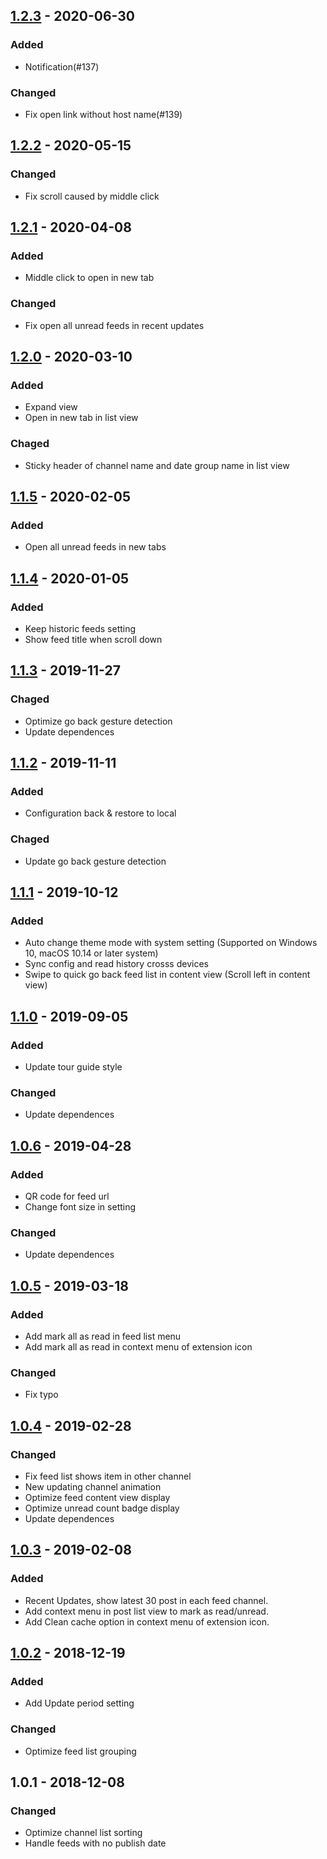 ## [1.2.3] - 2020-06-30
### Added
- Notification(#137)
### Changed
- Fix open link without host name(#139)
## [1.2.2] - 2020-05-15
### Changed
- Fix scroll caused by middle click
## [1.2.1] - 2020-04-08
### Added
- Middle click to open in new tab
### Changed
- Fix open all unread feeds in recent updates
## [1.2.0] - 2020-03-10
### Added
- Expand view
- Open in new tab in list view
### Chaged
- Sticky header of channel name and date group name in list view 
## [1.1.5] - 2020-02-05
### Added
- Open all unread feeds in new tabs
## [1.1.4] - 2020-01-05
### Added
- Keep historic feeds setting
- Show feed title when scroll down
## [1.1.3] - 2019-11-27
### Chaged
- Optimize go back gesture detection
- Update dependences
## [1.1.2] - 2019-11-11
### Added
- Configuration back & restore to local
### Chaged
- Update go back gesture detection
## [1.1.1] - 2019-10-12
### Added
- Auto change theme mode with system setting (Supported on Windows 10, macOS 10.14 or later system)
- Sync config and read history crosss devices
- Swipe to quick go back feed list in content view (Scroll left in content view)
## [1.1.0] - 2019-09-05
### Added
- Update tour guide style
### Changed
- Update dependences
## [1.0.6] - 2019-04-28
### Added
- QR code for feed url
- Change font size in setting
### Changed
- Update dependences
## [1.0.5] - 2019-03-18
### Added
- Add mark all as read in feed list menu
- Add mark all as read in context menu of extension icon
### Changed
- Fix typo
## [1.0.4] - 2019-02-28
### Changed
- Fix feed list shows item in other channel
- New updating channel animation
- Optimize feed content view display
- Optimize unread count badge display
- Update dependences
## [1.0.3] - 2019-02-08
### Added
- Recent Updates, show latest 30 post in each feed channel.
- Add context menu in post list view to mark as read/unread.
- Add Clean cache option in context menu of extension icon.
## [1.0.2] - 2018-12-19
### Added
- Add Update period setting
### Changed
- Optimize feed list grouping
## 1.0.1 - 2018-12-08
### Changed
- Optimize channel list sorting
- Handle feeds with no publish date

[1.2.3]:https://github.com/xs9627/feedpop/compare/v1.2.2...v1.2.3
[1.2.2]:https://github.com/xs9627/feedpop/compare/v1.2.1...v1.2.2
[1.2.1]:https://github.com/xs9627/feedpop/compare/v1.2.0...v1.2.1
[1.2.0]:https://github.com/xs9627/feedpop/compare/v1.1.5...v1.2.0
[1.1.5]:https://github.com/xs9627/feedpop/compare/v1.1.4...v1.1.5
[1.1.4]:https://github.com/xs9627/feedpop/compare/v1.1.3...v1.1.4
[1.1.3]:https://github.com/xs9627/feedpop/compare/v1.1.2...v1.1.3
[1.1.2]:https://github.com/xs9627/feedpop/compare/v1.1.1...v1.1.2
[1.1.1]:https://github.com/xs9627/feedpop/compare/v1.1.0...v1.1.1
[1.1.0]:https://github.com/xs9627/feedpop/compare/v1.0.6...v1.1.0
[1.0.6]:https://github.com/xs9627/feedpop/compare/v1.0.5...v1.0.6
[1.0.5]:https://github.com/xs9627/feedpop/compare/v1.0.4...v1.0.5
[1.0.4]:https://github.com/xs9627/feedpop/compare/v1.0.3...v1.0.4
[1.0.3]:https://github.com/xs9627/feedpop/compare/v1.0.2...v1.0.3
[1.0.2]:https://github.com/xs9627/feedpop/compare/1.0.1...v1.0.2
